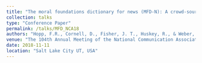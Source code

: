 ```yaml
---
title: "The moral foundations dictionary for news (MFD-N): A crowd-sourced moral foundations dictionary for the automated analysis of news corpora. "
collection: talks
type: "Conference Paper"
permalink: /talks/MFD_NCA18
authors: "Hopp, F.R., Cornell, D., Fisher, J. T., Huskey, R., & Weber, R. "
venue: "The 104th Annual Meeting of the National Communication Association"
date: 2018-11-11
location: "Salt Lake City UT, USA"
---
```

